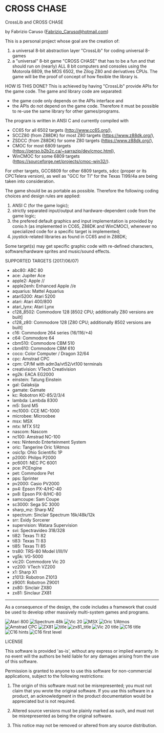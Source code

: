 # CROSS CHASE
CrossLib and CROSS CHASE

by Fabrizio Caruso (Fabrizio_Caruso@hotmail.com)

This is a personal project whose goal are the creation of:
1. a universal 8-bit abstraction layer "CrossLib" for coding universal 8-games
2. a "universal" 8-bit game "CROSS CHASE" that has to be a fun and that should run
on (nearly) ALL 8 bit computers and consoles using the Motorola 6809, the MOS 6502, the Zilog Z80 and derivatives CPUs.
The game will be the proof of concept of how flexible the library is.

HOW IS THIS DONE?
This is achieved  by having "CrossLib" provide APIs for the game code.
The game and library code are  separated: 
- the game code only depends on the APIs interface and 
- the APIs do not depend on the game code. Therefore it must be possible to re-use the same library for other games/programs.

The program is written in ANSI C and currently compiled with 
- CC65 for all 6502 targets (http://www.cc65.org/), 
- SCCZ80 (from Z88DK) for most Z80 targets (https://www.z88dk.org/), 
- ZSDCC (from Z88DK) for some Z80 targets (https://www.z88dk.org/),
- CMOC for most 6809 targets (https://perso.b2b2c.ca/~sarrazip/dev/cmoc.html),
- WinCMOC for some 6809 targets (https://sourceforge.net/projects/cmoc-win32/).

For other targets, GCC6809 for other 6809 targets, sdcc (proper or its CPCTelera version), as well as "GCC for TI" for the Texas TI99/4a are being taken into consideration. 

The game should be as portable as possible.
Therefore the following coding choices and design rules are applied:
1. ANSI C (for the game logic);
2. strictly separated input/output and hardware-dependent code from the game logic;
3. the prefered default graphics and input implementation is provided by conio.h (as implemented in CC65, Z88DK and WinCMOC), whenever no specialized code for a specific target is implemented;
4. joystick-related libraries as found in CC65 and in Z88DK;

Some target(s) may get specific graphic code with re-defined characters, software/hardware sprites and music/sound effects.

SUPPORTED TARGETS (2017/06/07)

- abc80: ABC 80
- ace: Jupiter Ace
- apple2: Apple //
- apple2enh: Enhanced Apple //e
- aquarius: Mattel Aquarius 
- atari5200: Atari 5200
- atari: Atari 400/800
- atari_lynx: Atari Lynx
- c128_8502: Commodore 128 [8502 CPU; additionally Z80 versions are built]
- c128_z80: Commodore 128 [Z80 CPU; additionally 8502 versions are built]
- c16: Commodore 264 series (16/116/+4)
- c64: Commodore 64
- cbm510: Commodore CBM 510
- cbm610: Commodore CBM 610
- coco: Color Computer / Dragon 32/64
- cpc: Amstrad CPC
- cpm: CP/M with adm3a/vt52/vt100 terminals
- creativision: VTech Creativision
- eg2k: EACA EG2000
- einstein: Tatung Einstein
- gal: Galaksija
- gamate: Gamate
- kc: Robotron KC-85/2/3/4
- lambda: Lambda 8300
- m5: Sord M5
- mc1000: CCE MC-1000
- microbee: Microobee
- msx: MSX
- mtx: MTX 512
- nascom: Nascom
- nc100: Amstrad NC-100
- nes: Nintendo Enterteinment System
- oric: Tangerine Oric 1/Atmos
- osic1p: Ohio Scientific 1P
- p2000: Philips P2000
- pc6001: NEC PC 6001
- pce: PCEngine
- pet: Commodore Pet
- pps: Sprinter
- pv2000: Casio PV2000
- px4: Epson PX-4/HC-40
- px8: Epson PX-8/HC-80
- samcoupe: Sam Coupe
- sc3000: Sega SC 3000
- sharp_mz: Sharp MZ
- spectrum: Sinclair Spectrum 16k/48k/12k
- srr: Exidy Sorcerer
- supervision: Watara Supervision
- svi: Spectravideo 318/328
- ti82: Texas TI 82
- ti83: Texas TI 83
- ti85: Texas TI 85
- trs80: TRS-80 Model I/III/IV
- vg5k: VG-5000
- vic20: Commodore Vic 20
- vz200: VTech VZ200
- x1: Sharp X1
- z1013: Robotron Z1013
- z9001: Robotron Z9001
- zx80: Sinclair ZX80
- zx81: Sinclaur ZX81

-------------------------------------------

As a consequence of the design, the code includes a framework that could be used to develop other massively multi-system games and programs. 

![Atari 800](images/atari800.jpg)
![Spectrum 48k](images/spectrum.jpg)
![Vic 20](images/vic20_1.jpg)
![MSX](images/msx.jpg)
![Oric 1/Atmos](images/Oric.jpg)
![Amstrad CPC](images/cpc.jpg)
![ZX81](images/zx81_1.jpg)
![title](images/title.jpg)
![zx81_title](images/zx81_title.jpg)
![Vic 20 title](images/vic20_title.jpg)
![C16 title](images/c264_title.jpg)
![C16 hints](images/c264_hints.jpg)
![C16 first level](images/c264_level1.jpg)

LICENSE

This software is provided 'as-is', without any express or implied warranty.
In no event will the authors be held liable for any damages arising from
the use of this software.

Permission is granted to anyone to use this software for non-commercial applications, 
subject to the following restrictions:

1. The origin of this software must not be misrepresented; you must not
claim that you wrote the original software. If you use this software in
a product, an acknowledgment in the product documentation would be
appreciated but is not required.

2. Altered source versions must be plainly marked as such, and must not
be misrepresented as being the original software.

3. This notice may not be removed or altered from any source distribution.
